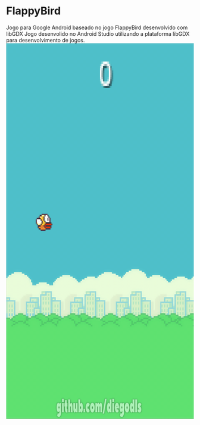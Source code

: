 # FlappyBird
Jogo para Google Android baseado no jogo FlappyBird desenvolvido com libGDX
Jogo desenvolido no Android Studio utilizando a plataforma libGDX para desenvolvimento de jogos.
![Exemplo Flappy Bird](https://github.com/diegodls/FlappyBird/blob/master/flappy_bird_dif.gif)
